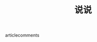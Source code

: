---
layout: artitalk
title: 说说
top_meta: false
body: [article, comments]
bottom_meta: false
sidebar: [blogger, tagcloud, webinfo] # 放置任何你想要显示的侧边栏部件
music:
 server: netease   # netease, tencent, kugou, xiami, baidu
 type: song        # song, playlist, album, search, artist
 id: 16846091      # song id / playlist id / album id / search keyword
---